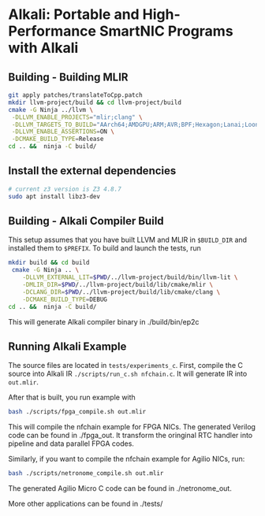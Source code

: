 # Alkali: Portable and High-Performance SmartNIC Programs with Alkali

## Building - Building MLIR

```sh
git apply patches/translateToCpp.patch
mkdir llvm-project/build && cd llvm-project/build
cmake -G Ninja ../llvm \
 -DLLVM_ENABLE_PROJECTS="mlir;clang" \
 -DLLVM_TARGETS_TO_BUILD="AArch64;AMDGPU;ARM;AVR;BPF;Hexagon;Lanai;LoongArch;Mips;MSP430;NVPTX;PowerPC;RISCV;Sparc;SystemZ;VE;WebAssembly;X86;XCore" \
 -DLLVM_ENABLE_ASSERTIONS=ON \
 -DCMAKE_BUILD_TYPE=Release 
cd .. &&  ninja -C build/
```

## Install the external dependencies

```sh
# current z3 version is Z3 4.8.7
sudo apt install libz3-dev
```

## Building - Alkali Compiler Build

This setup assumes that you have built LLVM and MLIR in `$BUILD_DIR` and installed them to `$PREFIX`. To build and launch the tests, run
```sh
mkdir build && cd build
 cmake -G Ninja .. \
    -DLLVM_EXTERNAL_LIT=$PWD/../llvm-project/build/bin/llvm-lit \
    -DMLIR_DIR=$PWD/../llvm-project/build/lib/cmake/mlir \
    -DCLANG_DIR=$PWD/../llvm-project/build/lib/cmake/clang \
    -DCMAKE_BUILD_TYPE=DEBUG
cd .. &&  ninja -C build/
```
This will generate Alkali compiler binary in ./build/bin/ep2c

## Running Alkali Example

The source files are located in `tests/experiments_c`. First, compile the C source into Alkali IR `./scripts/run_c.sh nfchain.c`. It will generate IR into `out.mlir`. 

After that is built, you run example with
```sh
bash ./scripts/fpga_compile.sh out.mlir
```
This will compile the nfchain example for FPGA NICs. The generated Verilog code can be found in ./fpga_out. It transform the oringinal RTC handler into pipeline and data parallel FPGA codes.

Similarly, if you want to compile the nfchain example for Agilio NICs, run:
```sh
bash ./scripts/netronome_compile.sh out.mlir
```
The generated Agilio Micro C code can be found in ./netronome_out.

More other applications can be found in ./tests/
